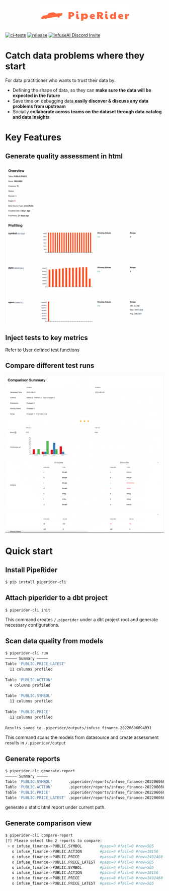 
<p align="center">
  <a href="https://piperider.io">
    <img  src="/.github/images/logo.svg"
      width="284" border="0" alt="PipeRider">
  </a>
</p>

[![ci-tests](https://github.com/infuseai/piperider-cli/actions/workflows/tests.yaml/badge.svg)](https://github.com/infuseai/piperider-cli/actions/workflows/tests.yaml/badge.svg)
[![release](https://img.shields.io/github/release/infuseAI/piperider-cli/all.svg?style=flat-square)](https://github.com/infuseAI/piperider-cli/releases)
[![InfuseAI Discord Invite](https://img.shields.io/discord/664381609771925514?color=%237289DA&label=chat&logo=discord&logoColor=white)](https://discord.com/invite/5zb2aK9KBV)

# Catch data problems where they start
For data practitioner who wants to trust their data by:  
- Defining the shape of data, so they can **make sure the data will be expected in the future** 
- Save time on debugging data,**easily discover & discuss any data problems from upstream**
- Socially **collaborate across teams on the dataset through data catalog and data insights**

# Key Features
## Generate quality assessment in html
![single_run_view](/images/piperider_single_run.png)

## Inject tests to key metrics
Refer to [User defined test functions](https://github.com/InfuseAI/piperider-cli/blob/main/docs/user-defined-test-function.md)

## Compare different test runs
![comparison_view](/images/piperider_comparison_view.png)

# Quick start
## Install PipeRider

```bash
$ pip install piperider-cli
```
## Attach piperider to a dbt project
```bash
$ piperider-cli init
```
This command creates `/.piperider` under a dbt project root and generate necessary configurations.

## Scan data quality from models
```bash
$ piperider-cli run
───── Summary ─────
Table 'PUBLIC.PRICE_LATEST'
  11 columns profiled

Table 'PUBLIC.ACTION'
  4 columns profiled

Table 'PUBLIC.SYMBOL'
  11 columns profiled

Table 'PUBLIC.PRICE'
  11 columns profiled

Results saved to .piperider/outputs/infuse_finance-20220606094031
```
This command scans the models from datasource and create assessment results in `/.piperider/output`

## Generate reports
```bash
$ piperider-cli generate-report
───── Summary ─────
Table 'PUBLIC.SYMBOL'       .piperider/reports/infuse_finance-20220606094618/PUBLIC.SYMBOL.html
Table 'PUBLIC.ACTION'       .piperider/reports/infuse_finance-20220606094618/PUBLIC.ACTION.html
Table 'PUBLIC.PRICE'        .piperider/reports/infuse_finance-20220606094618/PUBLIC.PRICE.html
Table 'PUBLIC.PRICE_LATEST' .piperider/reports/infuse_finance-20220606094618/PUBLIC.PRICE_LATEST.html
```
generate a static html report under current path. 

## Generate comparison view
```bash
$ piperider-cli compare-report
[?] Please select the 2 reports to compare:
 > o infuse_finance->PUBLIC.SYMBOL        #pass=0 #fail=0 #row=505      #column=11  2022-06-02T16:27:54.115939Z
   o infuse_finance->PUBLIC.ACTION        #pass=0 #fail=0 #row=18156    #column=4   2022-06-02T16:27:54.115939Z
   o infuse_finance->PUBLIC.PRICE         #pass=0 #fail=0 #row=1492460  #column=11  2022-06-02T16:27:54.115939Z
   o infuse_finance->PUBLIC.PRICE_LATEST  #pass=0 #fail=0 #row=505      #column=11  2022-06-02T16:27:54.115939Z
   o infuse_finance->PUBLIC.SYMBOL        #pass=0 #fail=0 #row=505      #column=11  2022-06-02T15:46:24.464595Z
   o infuse_finance->PUBLIC.ACTION        #pass=0 #fail=0 #row=18156    #column=4   2022-06-02T15:46:24.464595Z
   o infuse_finance->PUBLIC.PRICE         #pass=0 #fail=0 #row=1492460  #column=11  2022-06-02T15:46:24.464595Z
   o infuse_finance->PUBLIC.PRICE_LATEST  #pass=0 #fail=0 #row=505      #column=11  2022-06-02T15:46:24.464595Z
```
